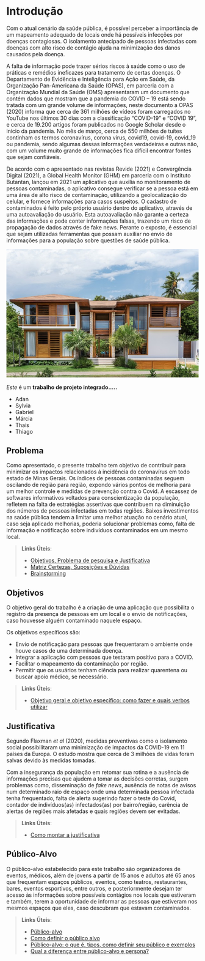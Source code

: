 # Introdução

Com o atual cenário da saúde pública, é possível perceber a importância de um mapeamento adequado de locais onde há possíveis infecções por doenças contagiosas. O isolamento antecipado de pessoas infectadas com doenças com alto risco de contágio ajuda na minimização dos danos causados pela doença.

A falta de informação pode trazer sérios riscos à saúde como o uso de práticas e remédios ineficazes para tratamento de certas doenças. O Departamento de Evidência e Inteligência para Ação em Saúde, da Organização Pan-Americana da Saúde (OPAS), em parceria com a Organização Mundial da Saúde (OMS) apresentaram um documento que contém dados que mostram que a pandemia do COVID – 19 está sendo tratada com um grande volume de informações, neste documento a OPAS (2020) informa que cerca de 361 milhões de vídeos foram carregados no YouTube nos últimos 30 dias com a classificação “COVID-19” e “COVID 19”, e cerca de 19.200 artigos foram publicados no Google Scholar desde o início da pandemia. No mês de março, cerca de 550 milhões de tuítes continham os termos coronavírus, corona vírus, covid19, covid-19, covid_19 ou pandemia, sendo algumas dessas informações verdadeiras e outras não, com um volume muito grande de informações fica difícil encontrar fontes que sejam confiáveis.

De acordo com o apresentado nas revistas Revide (2021) e Convergência Digital (2021), a Global Health Monitor (GHM) em parceria com o Instituto Butantan, lançou em 2021 um aplicativo que auxilia no monitoramento de pessoas contaminadas, o aplicativo consegue verificar se a pessoa está em uma área de alto risco de contaminação, utilizando a geolocalização do celular, e fornece informações para casos suspeitos. O cadastro de contaminados é feito pelo próprio usuário dentro do aplicativo, através de uma autoavaliação do usuário. Esta autoavaliação não garante a certeza das informações e pode conter informações falsas, trazendo um risco de propagação de dados através de fake news.
Perante o exposto, é essencial que sejam utilizadas ferramentas que possam auxiliar no envio de informações para a população sobre questões de saúde pública.</justify>

![Optional Text](../x.jpg)

*Este* é um **trabalho de projeto integrado.....**

 - Adan
 - Sylvia 
 - Gabriel
 - Márcia
 - Thais
 - Thiago



## Problema

Como apresentado, o presente trabalho tem objetivo de contribuir para minimizar os impactos relacionados à incidência do coronavírus em todo estado de Minas Gerais. Os índices de pessoas contaminadas seguem oscilando de região para região, expondo vários pontos de melhoria para um melhor controle e medidas de prevenção contra o Covid. A escassez de softwares informativos voltados para conscientização da população, refletem na falta de estratégias assertivas que contribuem na diminuição dos números de pessoas infectadas em todas regiões. Baixos investimentos na saúde pública tendem a limitar uma melhor atuação no cenário atual, caso seja aplicado melhorias, poderia solucionar problemas como, falta de informação e notificação sobre indivíduos contaminados em um mesmo local.

> **Links Úteis**:
> - [Objetivos, Problema de pesquisa e Justificativa](https://medium.com/@versioparole/objetivos-problema-de-pesquisa-e-justificativa-c98c8233b9c3)
> - [Matriz Certezas, Suposições e Dúvidas](https://medium.com/educa%C3%A7%C3%A3o-fora-da-caixa/matriz-certezas-suposi%C3%A7%C3%B5es-e-d%C3%BAvidas-fa2263633655)
> - [Brainstorming](https://www.euax.com.br/2018/09/brainstorming/)

## Objetivos

O objetivo geral do trabalho é a criação de uma aplicação que possibilita o registro da presença de pessoas em um local e o envio de notificações, caso houvesse alguém contaminado naquele espaço.

Os objetivos específicos são:

 - Envio de notificação para pessoas que frequentaram o ambiente onde houve casos de uma determinada doença.
 - Integrar a aplicação com pessoas que testaram positivo para a COVID.
 - Facilitar o mapeamento da contaminação por região.
 - Permitir que os usuários tenham ciência para realizar quarentena ou buscar apoio médico, se necessário.

 
> **Links Úteis**:
> - [Objetivo geral e objetivo específico: como fazer e quais verbos utilizar](https://blog.mettzer.com/diferenca-entre-objetivo-geral-e-objetivo-especifico/)

## Justificativa

Segundo Flaxman _et al_ (2020), medidas preventivas como o isolamento social possibilitaram uma minimização de impactos da COVID-19 em 11 países da Europa. O estudo mostra que cerca de 3 milhões de vidas foram salvas devido às medidas tomadas.

Com a insegurança da população em retomar sua rotina e a ausência de informações precisas que ajudem a tomar as decisões corretas, surgem problemas como, disseminação de _fake news_, ausência de notas de avisos num determinado raio de espaço onde uma determinada pessoa infectada tenha frequentado, falta de alerta sugerindo fazer o teste do Covid, contador de indivíduos(as) infectados(as) por bairro/região, carência de alertas de regiões mais afetadas e quais regiões devem ser evitadas.

> **Links Úteis**:
> - [Como montar a justificativa](https://guiadamonografia.com.br/como-montar-justificativa-do-tcc/)

## Público-Alvo

O público-alvo estabelecido para este trabalho são organizadores de eventos, médicos, além de jovens a partir de 15 anos e adultos até 65 anos que frequentam espaços públicos, eventos, como teatros, restaurantes, bares, eventos esportivos, entre outros, e posteriormente desejam ter acesso às informações sobre possíveis contágios nos locais que estiveram e também, terem a oportunidade de informar as pessoas que estiveram nos mesmos espaços que eles, caso descubram que estavam contaminados.

> **Links Úteis**:
> - [Público-alvo](https://blog.hotmart.com/pt-br/publico-alvo/)
> - [Como definir o público alvo](https://exame.com/pme/5-dicas-essenciais-para-definir-o-publico-alvo-do-seu-negocio/)
> - [Público-alvo: o que é, tipos, como definir seu público e exemplos](https://klickpages.com.br/blog/publico-alvo-o-que-e/)
> - [Qual a diferença entre público-alvo e persona?](https://rockcontent.com/blog/diferenca-publico-alvo-e-persona/)
